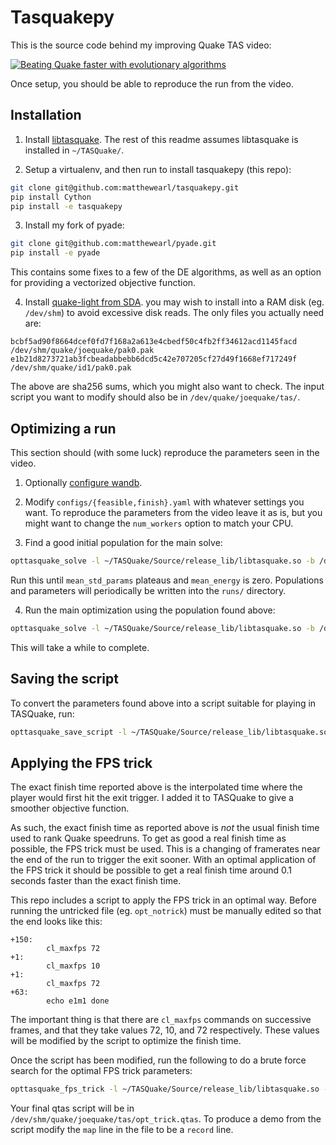 # Tasquakepy

This is the source code behind my improving Quake TAS video:

[![Beating Quake faster with evolutionary algorithms](https://img.youtube.com/vi/H8sDdEKizkk/maxresdefault.jpg)](https://www.youtube.com/watch?v=H8sDdEKizkk)

Once setup, you should be able to reproduce the run from the video.

## Installation

1. Install [libtasquake](https://github.com/matthewearl/TASQuake/blob/me/lib/LIB.md).
The rest of this readme assumes libtasquake is installed in `~/TASQuake/`.

2. Setup a virtualenv, and then run to install tasquakepy (this repo):
```bash
git clone git@github.com:matthewearl/tasquakepy.git
pip install Cython
pip install -e tasquakepy
```

3. Install my fork of pyade:

```bash
git clone git@github.com:matthewearl/pyade.git
pip install -e pyade
```

This contains some fixes to a few of the DE algorithms, as well as an option for
providing a vectorized objective function.

4. Install [quake-light from SDA](https://speeddemosarchive.com/quake/downloads/quake-light.zip).
you may wish to install into a RAM disk (eg. `/dev/shm`) to avoid excessive disk
reads.  The only files you actually need are:

```
bcbf5ad90f8664dcef0fd7f168a2a613e4cbedf50c4fb2ff34612acd1145facd  /dev/shm/quake/joequake/pak0.pak
e1b21d8273721ab3fcbeadabbebb6dcd5c42e707205cf27d49f1668ef717249f  /dev/shm/quake/id1/pak0.pak
```

The above are sha256 sums, which you might also want to check.  The input script
you want to modify should also be in `/dev/quake/joequake/tas/`.


## Optimizing a run

This section should (with some luck) reproduce the parameters seen in the video.

1. Optionally [configure wandb](https://docs.wandb.ai/ref/cli/wandb-init).


2. Modify `configs/{feasible,finish}.yaml` with whatever settings you want.  To
   reproduce the parameters from the video leave it as is, but you might want to
   change the `num_workers` option to match your CPU.

3. Find a good initial population for the main solve:

```bash
opttasquake_solve -l ~/TASQuake/Source/release_lib/libtasquake.so -b /dev/shm/quake/ -c configs/feasible.yaml
```

Run this until `mean_std_params` plateaus and `mean_energy` is zero.
Populations and parameters will periodically be written into the `runs/`
directory.

4. Run the main optimization using the population found above:

```bash
opttasquake_solve -l ~/TASQuake/Source/release_lib/libtasquake.so -b /dev/shm/quake/ -c configs/finish.yaml -P [population file from the previous step]
```

This will take a while to complete.

## Saving the script

To convert the parameters found above into a script suitable for playing in
TASQuake, run:

```bash
opttasquake_save_script -l ~/TASQuake/Source/release_lib/libtasquake.so -b /dev/shm/quake/ -c configs/finish.yaml -o opt_notrick -p [param file from previous step]
```

## Applying the FPS trick

The exact finish time reported above is the interpolated time where the player
would first hit the exit trigger.  I added it to TASQuake to give a smoother
objective function.

As such, the exact finish time as reported above is *not* the usual finish time
used to rank Quake speedruns.  To get as good a real finish time as possible,
the FPS trick must be used.  This is a changing of framerates near the end of
the run to trigger the exit sooner.  With an optimal application of the FPS
trick it should be possible to get a real finish time around 0.1 seconds faster
than the exact finish time.

This repo includes a script to apply the FPS trick in an optimal way.  Before
running the untricked file (eg. `opt_notrick`) must be manually edited so that
the end looks like this:

```
+150:
        cl_maxfps 72
+1:
        cl_maxfps 10
+1:
        cl_maxfps 72
+63:
        echo e1m1 done
```

The important thing is that there are `cl_maxfps` commands on successive frames,
and that they take values 72, 10, and 72 respectively.  These values will be
modified by the script to optimize the finish time.

Once the script has been modified, run the following to do a brute force search
for the optimal FPS trick parameters:

```bash
opttasquake_fps_trick -l ~/TASQuake/Source/release_lib/libtasquake.so -b /dev/shm/quake/ -i opt_notrick -o opt_trick
```

Your final qtas script will be in `/dev/shm/quake/joequake/tas/opt_trick.qtas`.
To produce a demo from the script modify the `map` line in the file to be a
`record` line.
